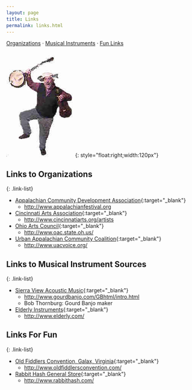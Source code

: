 ```yaml
---
layout: page
title: Links
permalink: links.html
---
```


[Organizations](#organizations) · [Musical Instruments](#instruments) · [Fun Links](#fun)

![yipee](assets/images/publicity_3.jpg){: style="float:right;width:120px"}

<style>
ul.link-list li {list-style-type: none;}
ul.link-list > li {margin-bottom: 1em;}
</style>

## <a name="organizations"></a> Links to Organizations

{: .link-list}
* [Appalachian Community Development Association](http://www.appalachianfestival.org){:target="_blank"}
  - http://www.appalachianfestival.org
* [Cincinnati Arts Association](http://www.cincinnatiarts.org/artists){:target="_blank"}
  - http://www.cincinnatiarts.org/artists
* [Ohio Arts Council](http://www.oac.state.oh.us/){:target="_blank"}
  - http://www.oac.state.oh.us/
* [Urban Appalachian Community Coalition](http://www.uacvoice.org/){:target="_blank"}
  - http://www.uacvoice.org/


## <a name="instruments"></a> Links to Musical Instrument Sources

{: .link-list}
* [Sierra View Acoustic Music](http://www.gourdbanjo.com/GBhtml/intro.html){:target="_blank"}
  - http://www.gourdbanjo.com/GBhtml/intro.html
  - Bob Thornburg: Gourd Banjo maker
* [Elderly Instruments](http://www.elderly.com/){:target="_blank"}
  - http://www.elderly.com/


## <a name="fun"></a> Links For Fun

{: .link-list}
* [Old Fiddlers Convention, Galax, Virginia](http://www.oldfiddlersconvention.com/){:target="_blank"}
  - http://www.oldfiddlersconvention.com/
* [Rabbit Hash General Store](http://www.rabbithash.com/){:target="_blank"}
  - http://www.rabbithash.com/
